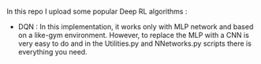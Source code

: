 In this repo I upload some popular Deep RL algorithms :
* DQN : In this implementation, it works only with MLP network and based on a like-gym environment. However, to replace the MLP with a CNN is very easy to do and in the Utilities.py and NNetworks.py scripts there is everything you need.
